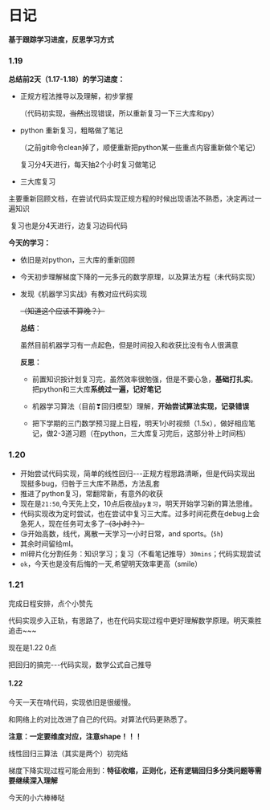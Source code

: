 # 日记

**基于跟踪学习进度，反思学习方式**

### 1.19

**总结前2天（1.17-1.18）的学习进度：**

- 正规方程法推导以及理解，初步掌握

  （代码初实现，~~当然~~出现错误，所以重新复习一下三大库和py）

- python 重新复习，粗略做了笔记

  （之前git命令clean掉了，顺便重新把python某一些重点内容重新做个笔记）

  复习分4天进行，每天抽2个小时复习做笔记

- 三大库复习

​      主要重新回顾文档，在尝试代码实现正规方程的时候出现语法不熟悉，决定再过一遍知识

​      复习也是分4天进行，边复习边码代码

**今天的学习：**

- 依旧是对python，三大库的重新回顾

- 今天初步理解梯度下降的一元多元的数学原理，以及算法方程（未代码实现）

- 发现《机器学习实战》有教对应代码实现

  ~~（知道这个应该不算晚？）~~

  

  **总结**：

  虽然目前机器学习有一点起色，但是时间投入和收获比没有令人很满意

  

  **反思：**

  - 前置知识按计划复习完，虽然效率很勉强，但是不要心急，**基础打扎实**。把python和三大库**系统过一遍，记好笔记**

  - 机器学习算法（目前❣回归模型）理解，**开始尝试算法实现，记录错误**
  - 把下学期的三门数学预习提上日程，明天1小时视频（1.5x），做好相应笔记，做2-3道习题（在python，三大库复习完后，这部分补上时间档）

  

### 1.20

- 开始尝试代码实现，简单的线性回归---正规方程思路清晰，但是代码实现出现挺多bug，归咎于三大库不熟悉，方法乱套
- 推进了python复习，常翻常新，有意外的收获
- 现在是`21:50`,今天先上交，10点后夜战`py复习`，明天开始学习新的算法思维。
- 代码实现改为定时尝试，也在尝试中复习三大库。过多时间花费在debug上会急死人，现在任务可太多了~~（3小时？）~~
- 😘开始高数，线代，离散一天学习一小时日常，and sports。(`5h`)
- 其余时间留给ml。
- ml碎片化分割任务：知识学习；复习（不看笔记推导）`30mins`；代码实现尝试
- `ok`，今天也是没有后悔的一天,希望明天效率更高（smile）



### 1.21

完成日程安排，点个小赞先

代码实现步入正轨，有思路了，也在代码实现过程中更好理解数学原理。明天乘胜追击~~~

现在是1.22 0点

把回归的搞完---代码实现，数学公式自己推导



#### 1.22

今天一天在啃代码，实现依旧是很缓慢。

和网络上的对比改进了自己的代码。对算法代码更熟悉了。

**注意：一定要维度对应，注意shape！！！**

线性回归三算法（其实是两个）初完结

梯度下降实现过程可能会用到：**特征收缩，正则化，还有逻辑回归多分类问题等需要继续深入理解**

今天的小六棒棒哒
